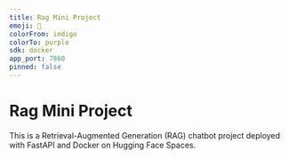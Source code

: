 ```yaml
---
title: Rag Mini Project
emoji: 🚀
colorFrom: indigo
colorTo: purple
sdk: docker
app_port: 7860
pinned: false
---
```


# Rag Mini Project

This is a Retrieval-Augmented Generation (RAG) chatbot project deployed with FastAPI and Docker on Hugging Face Spaces.
